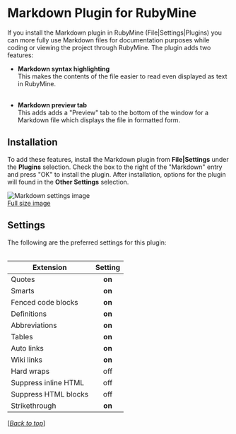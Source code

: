 <!-- lib/doc/markdown/plugin.md -->
  
# Markdown Plugin for RubyMine                                  <a name="top"/>

  If you install the Markdown plugin in RubyMine (File|Settings|Plugins) you
  can more fully use Markdown files for documentation purposes while coding or
  viewing the project through RubyMine.  The plugin adds two features:

  - **Markdown syntax highlighting** <br/>
    This makes the contents of the file easier to read even displayed as text
    in RubyMine. <br/><br/>

  - **Markdown preview tab** <br/>
    This adds adds a "Preview" tab to the bottom of the window for a Markdown
    file which displays the file in formatted form.

## Installation                                        <a name="installation"/>

  To add these features, install the Markdown plugin from **File|Settings**
  under the **Plugins** selection.  Check the box to the right of the
  "Markdown" entry and press "OK" to install the plugin.  After installation,
  options for the plugin will found in the **Other Settings** selection.
  
  ![Markdown settings image]("images/MarkdownPlugin50%.png")
  <br/>[Full size image](images/MarkdownPlugin.png)

## Settings                                                <a name="settings"/>

  The following are the preferred settings for this plugin:
  <br/><br/>
  
| Extension             | Setting |
| --------------------- |:-------:|
| Quotes                | **on**  |
| Smarts                | **on**  |
| Fenced code blocks    | **on**  |
| Definitions           | **on**  |
| Abbreviations         | **on**  |
| Tables                | **on**  |
| Auto links            | **on**  |
| Wiki links            | **on**  |
| Hard wraps            | off     |
| Suppress inline HTML  | off     |
| Suppress HTML blocks  | off     |
| Strikethrough         | **on**  |

  \[[*Back to top*](#top)\]
